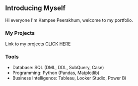 ## Introducing Myself

Hi everyone I'm Kampee Peerakhum, welcome to my portfolio. 

### My Projects

Link to my projects [CLICK HERE](https://github.com/stlionnn/Kampee_Portfolio)

### Tools 

- Database: SQL (DML, DDL, SubQuery, Case)
- Programming: Python (Pandas, Matplotlib)
- Business Intelligence: Tableau, Looker Studio, Power Bi
